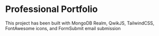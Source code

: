 # Professional Portfolio

This project has been built with MongoDB Realm, QwikJS, TailwindCSS, FontAwesome icons, and FormSubmit email submission
